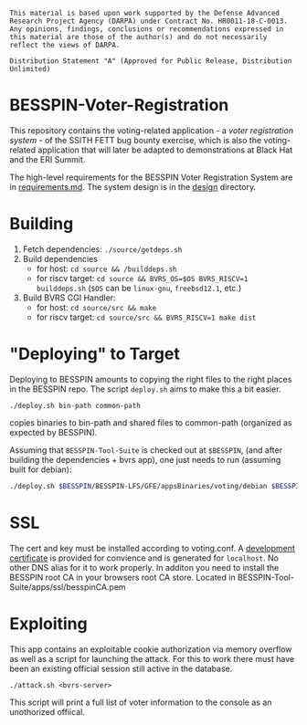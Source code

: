```
This material is based upon work supported by the Defense Advanced
Research Project Agency (DARPA) under Contract No. HR0011-18-C-0013. 
Any opinions, findings, conclusions or recommendations expressed in
this material are those of the author(s) and do not necessarily
reflect the views of DARPA.

Distribution Statement "A" (Approved for Public Release, Distribution
Unlimited)
```

BESSPIN-Voter-Registration
===

This repository contains the voting-related application - a _voter
registration system_ - of the SSITH FETT bug bounty exercise, which is
also the voting-related application that will later be adapted to
demonstrations at Black Hat and the ERI Summit.

The high-level requirements for the BESSPIN Voter Registration System are
in [requirements.md](requirements.md). The system design is in
the [design](design) directory.

Building
===

1. Fetch dependencies: `./source/getdeps.sh`
2. Build dependencies 
    -  for host: `cd source && /builddeps.sh` 
    -  for riscv target: `cd source && BVRS_OS=$OS BVRS_RISCV=1 builddeps.sh`
       (`$OS` can be `linux-gnu`, `freebsd12.1`, etc.)
3. Build BVRS CGI Handler: 
    - for host: `cd source/src && make`
    - for riscv target: `cd source/src && BVRS_RISCV=1 make dist`

"Deploying" to Target
===

Deploying to BESSPIN amounts to copying the right files to the right places
in the BESSPIN repo. The script `deploy.sh` aims to make this a bit easier.

```
./deploy.sh bin-path common-path
```
copies binaries to bin-path and shared files to common-path (organized as expected by BESSPIN).

Assuming that `BESSPIN-Tool-Suite` is checked out at `$BESSPIN`, (and after building
the dependencies + bvrs app), one just needs to run (assuming built for debian):

``` sh
./deploy.sh $BESSPIN/BESSPIN-LFS/GFE/appsBinaries/voting/debian $BESSPIN/build/voting/common
```

SSL
===
The cert and key must be installed according to voting.conf. 
A [development certificate](source/conf/ssl) is provided for convience and
is generated for `localhost`. No other DNS alias for it to work 
properly.  In additon you need to install the BESSPIN root CA in your 
browsers root CA store. Located in BESSPIN-Tool-Suite/apps/ssl/besspinCA.pem

Exploiting
===
This app contains an exploitable cookie authorization via memory overflow
as well as a script for launching the attack.  For this to work there must 
have been an existing official session still active in the database.

```
./attack.sh <bvrs-server>
```
This script will print a full list of voter information to the console as
an unothorized offiical.
